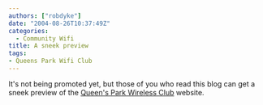```yaml
---
authors: ["robdyke"]
date: "2004-08-26T10:37:49Z"
categories:
  - Community Wifi
title: A sneek preview
tags:
- Queens Park Wifi Club
---
```

It's not being promoted yet, but those of you who read this blog can get a sneek preview of the [Queen's Park Wireless Club](http://www.queenspark.me.uk) website.